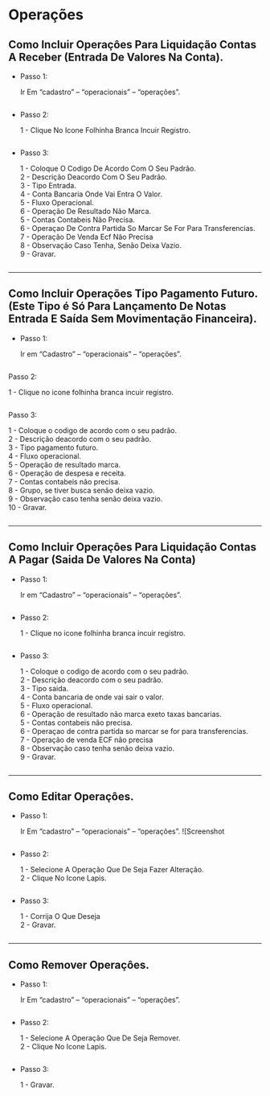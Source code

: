 # Operações

## Como Incluir Operaçôes Para Liquidação Contas A Receber (Entrada De Valores Na Conta).

*   Passo 1:

    Ir Em “cadastro” – “operacionais” – “operações”.&#x20;

<figure><img src="../../../.gitbook/assets/image (597).png" alt=""><figcaption></figcaption></figure>

*   Passo 2:

    1 - Clique No Icone Folhinha Branca Incuir Registro.

<figure><img src="../../../.gitbook/assets/image (598).png" alt=""><figcaption></figcaption></figure>

*   Passo 3:

    1 - Coloque O Codigo De Acordo Com O Seu Padrão.\
    2 - Descrição Deacordo Com O Seu Padrão.\
    3 - Tipo Entrada.\
    4 - Conta Bancaria Onde Vai Entra O Valor.\
    5 - Fluxo Operacional.\
    6 - Operação De Resultado Não Marca.\
    5 - Contas Contabeis Não Precisa.\
    6 - Operaçao De Contra Partida So Marcar Se For Para Transferencias.\
    7 - Operação De Venda Ecf Não Precisa\
    8 - Observação Caso Tenha, Senão Deixa Vazio.\
    9 - Gravar.

<figure><img src="../../../.gitbook/assets/image (599).png" alt=""><figcaption></figcaption></figure>

***

## Como Incluir Operações Tipo Pagamento Futuro. (Este Tipo é Só Para Lançamento De Notas Entrada E Saída Sem Movimentação Financeira).

*   Passo 1:

    Ir em “Cadastro” – “operacionais” – “operações”.

<figure><img src="../../../.gitbook/assets/image (602).png" alt=""><figcaption></figcaption></figure>

Passo 2:

1 - Clique no icone folhinha branca incuir registro.&#x20;

<figure><img src="../../../.gitbook/assets/image (601).png" alt=""><figcaption></figcaption></figure>

Passo 3:

1 - Coloque o codigo de acordo com o seu padrão.\
2 - Descrição deacordo com o seu padrão.\
3 - Tipo pagamento futuro.\
4 - Fluxo operacional.\
5 - Operação de resultado marca.\
6 - Operação de despesa e receita.\
7 - Contas contabeis não precisa.\
8 - Grupo, se tiver busca senão deixa vazio.\
9 - Observação caso tenha senão deixa vazio.\
10 - Gravar.

<figure><img src="../../../.gitbook/assets/image (604).png" alt=""><figcaption></figcaption></figure>



***

## Como Incluir Operaçôes Para Liquidação Contas A Pagar (Saida De Valores Na Conta)

*   Passo 1:

    Ir em “Cadastro” – “operacionais” – “operações”.

<figure><img src="../../../.gitbook/assets/image (605).png" alt=""><figcaption></figcaption></figure>

*   Passo 2:

    1 - Clique no icone folhinha branca incuir registro.

<figure><img src="../../../.gitbook/assets/image (606).png" alt=""><figcaption></figcaption></figure>

*   Passo 3:

    1 - Coloque o codigo de acordo com o seu padrão.\
    2 - Descrição deacordo com o seu padrão.\
    3 - Tipo saida.\
    4 - Conta bancaria de onde vai sair o valor.\
    5 - Fluxo operacional.\
    6 - Operação de resultado não marca exeto taxas bancarias.\
    5 - Contas contabeis não precisa.\
    6 - Operaçao de contra partida so marcar se for para transferencias.\
    7 - Operação de venda ECF não precisa\
    8 - Observação caso tenha senão deixa vazio.\
    9 - Gravar.

<figure><img src="../../../.gitbook/assets/image (607).png" alt=""><figcaption></figcaption></figure>

***

## Como Editar Operaçôes.

*   Passo 1:

    Ir Em “cadastro” – “operacionais” – “operações”. !\[Screenshot

<figure><img src="../../../.gitbook/assets/image (608).png" alt=""><figcaption></figcaption></figure>

*   Passo 2:

    1 - Selecione A Operação Que De Seja Fazer Alteração.\
    2 - Clique No Icone Lapis.&#x20;

<figure><img src="../../../.gitbook/assets/image (609).png" alt=""><figcaption></figcaption></figure>

*   Passo 3:

    1 - Corrija O Que Deseja\
    2 - Gravar.

<figure><img src="../../../.gitbook/assets/image (610).png" alt=""><figcaption></figcaption></figure>

***

## Como Remover Operaçôes.

*   Passo 1:

    Ir Em “cadastro” – “operacionais” – “operações”.&#x20;

<figure><img src="../../../.gitbook/assets/image (611).png" alt=""><figcaption></figcaption></figure>

*   Passo 2:

    1 - Selecione A Operação Que De Seja Remover.\
    2 - Clique No Icone Lapis.&#x20;

<figure><img src="../../../.gitbook/assets/image (612).png" alt=""><figcaption></figcaption></figure>

*   Passo 3:

    1 - Gravar.

<figure><img src="../../../.gitbook/assets/image (613).png" alt=""><figcaption></figcaption></figure>
